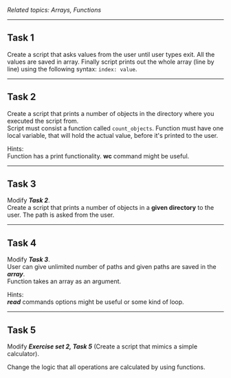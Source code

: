 *Related topics: Arrays, Functions*

---

## Task 1
Create a script that asks values from the user until user types exit. All the values are saved in array. Finally script prints out the whole array (line by line) using the following syntax: `index: value`.  

---

## Task 2

Create a script that prints a number of objects in the directory where you executed the script from.  
Script must consist a function called `count_objects`. Function must have one local variable, that will hold the actual value, before it's printed to the user.  
  
Hints:  
Function has a print functionality. **wc** command might be useful.  
 
---

## Task 3

Modify ***Task 2***.  
Create a script that prints a number of objects in a **given directory** to the user. The path is asked from the user.  

---

## Task 4

Modify ***Task 3***.  
User can give unlimited number of paths and given paths are saved in the ***array***.  
Function takes an array as an argument.  

Hints:  
***read*** commands options might be useful or some kind of loop.  

---

## Task 5

Modify ***Exercise set 2, Task 5*** (Create a script that mimics a simple calculator).  

Change the logic that all operations are calculated by using functions.  
